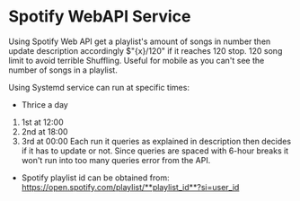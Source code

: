 # Spotify WebAPI Service 

Using Spotify Web API get a playlist's amount of songs in number then update description accordingly $"{x}/120" if it reaches 120 stop. 120 song limit to avoid terrible Shuffling. Useful for mobile as you can't see the number of songs in a playlist.

Using Systemd service can run at specific times:
- Thrice a day
1. 1st at 12:00
2. 2nd at 18:00
3. 3rd at 00:00
Each run it queries as explained in description then decides if it has to update or not. Since queries are spaced with 6-hour breaks it won't run into too many queries error from the API.

- Spotify playlist id can be obtained from: https://open.spotify.com/playlist/**playlist_id**?si=user_id
